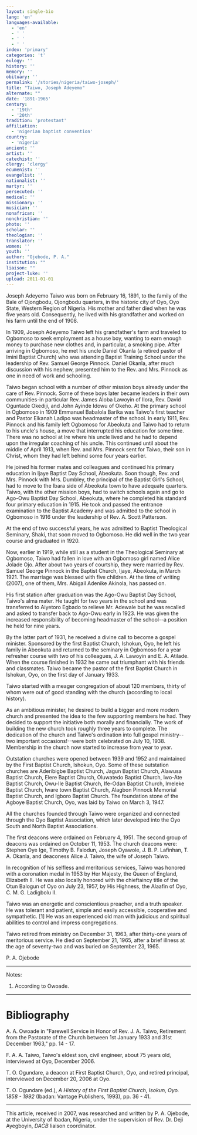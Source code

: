 ```yaml
---
layout: single-bio
lang: 'en'
languages-available:
  - 'en'
  - ' '
  - ' '
  - ' '
index: 'primary'
categories: 't'
eulogy: ''
history: ''
memory: ''
obituary: ''
permalink: '/stories/nigeria/taiwo-joseph/'
title: "Taiwo, Joseph Adeyemo"
alternate: ""
date: '1891-1965'
century:
  - '19th'
  - '20th'
tradition: 'protestant'
affiliation:
  - 'nigerian baptist convention'
country:
  - 'nigeria'
ancient: ''
artist: ''
catechist: ''
clergy: 'clergy'
ecumenist: ''
evangelist: ''
nationalist: ''
martyr: ''
persecuted: ''
medical: ''
missionary: ''
musician: ''
nonafrican: ''
nonchristian: ''
photo: ''
scholar: ''
theologian: ''
translator: ''
women: ''
youth: ''
author: "Ojebode, P. A."
institution: ""
liaison: ""
project-luke: ''
upload: 2011-01-01
---
```




Joseph Adeyemo Taiwo was born on February 16, 1891, to the family of the Bale of Ojongbodu, Ojongbodu quarters, in the historic city of Oyo, Oyo State, Western Region of Nigeria. His mother and father died when he was five years old. Consequently, he lived with his grandfather and worked on his farm until the end of 1908.

In 1909, Joseph Adeyemo Taiwo left his grandfather's farm and traveled to Ogbomoso to seek employment as a house boy, wanting to earn enough money to purchase new clothes and, in particular, a smoking pipe. After arriving in Ogbomoso, he met his uncle Daniel Okanla (a retired pastor of Imini Baptist Church) who was attending Baptist Training School under the leadership of Rev. Samuel George Pinnock. Daniel Okanla, after much discussion with his nephew, presented him to the Rev. and Mrs. Pinnock as one in need of work and schooling.

Taiwo began school with a number of other mission boys already under the care of Rev. Pinnock. Some of these boys later became leaders in their own communities-in particular Rev. James Aloba Lawoyin of Ilora, Rev. David Oguntade Okediji, and John Ayinde Idowu of Okeho. At the primary school in Ogbomoso in 1909 Emmanuel Babalola Barika was Taiwo's first teacher and Pastor Elkanah Ladipo was headmaster of the school. In early 1911, Rev. Pinnock and his family left Ogbomoso for Abeokuta and Taiwo had to return to his uncle's house, a move that interrupted his education for some time. There was no school at Ire where his uncle lived and he had to depend upon the irregular coaching of his uncle. This continued until about the middle of April 1913, when Rev. and Mrs. Pinnock sent for Taiwo, their son in Christ, whom they had left behind some four years earlier.

He joined his former mates and colleagues and continued his primary education in Ijaye Baptist Day School, Abeokuta. Soon though, Rev. and Mrs. Pinnock with Mrs. Dumbley, the principal of the Baptist Girl's School, had to move to the Ibara side of Abeokuta town to have adequate quarters. Taiwo, with the other mission boys, had to switch schools again and go to  Ago-Owu Baptist Day School, Abeokuta, where he completed his standard four primary education in 1915. He took and passed the entrance examination to the Baptist Academy and was admitted to the school in Ogbomoso in 1916 under the leadership of Rev. A. Scott Patterson.

At the end of two successful years, he was admitted to Baptist Theological Seminary, Shaki, that soon moved to Ogbomoso. He did well in the two year course and graduated in 1920.

Now, earlier in 1919, while still as a student in the Theological Seminary at Ogbomoso, Taiwo had fallen in love with an Ogbomoso girl named Alice Jolade Ojo. After about two years of courtship, they were married by Rev. Samuel George Pinnock in the Baptist Church, Ijaye, Abeokuta, in March 1921. The marriage was blessed with five children. At the time of writing (2007), one of them, Mrs. Abigail Adenike Akinola, has passed on.

His first station after graduation was the Ago-Owu Baptist Day School, Taiwo's alma mater. He taught for two years in the school and was transferred to Aiyetoro Egbado to relieve Mr. Adewale but he was recalled and asked to transfer back to Ago-Owu early in 1923. He was given the increased responsibility of becoming headmaster of the school--a position he held for nine years.

By the latter part of 1931, he received a divine call to become a gospel minister. Sponsored by the first Baptist Church, Ishokun, Oyo, he left his family in Abeokuta and returned to the seminary in Ogbomoso for a year refresher course with two of his colleagues, J. A. Lawoyin and E. A. Atilade. When the course finished in 1932 he came out triumphant with his friends and classmates. Taiwo became the pastor of the first Baptist Church in Ishokun, Oyo, on the first day of January 1933.

Taiwo started with a meager congregation of about 120 members, thirty of whom were out of good standing with the church (according to local history).

As an ambitious minister, he desired to build a bigger and more modern church and presented the idea to the few supporting members he had. They decided to support the initiative both morally and financially. The work of building the new church took roughly three years to complete. The dedication of the church and Taiwo's ordination into full gospel ministry--two important occasions!--were both celebrated on July 10, 1938. Membership in the church now started to increase from year to year.

Outstation churches were opened between 1939 and 1952 and maintained by the First Baptist Church, Ishokun, Oyo. Some of these outstation churches are Aderibigbe Baptist Church, Jagun Baptist Church, Alawusa Baptist Church, Elere Baptist Church, Oluwatedo Baptist Church, Iwo-Ate Baptist Church, Owu-Ile Baptist Church, Ife-Odan Baptist Church, Imeleke Baptist Church, Iware town Baptist Church, Alagbon Pinnock Memorial Baptist Church, and Igboro Baptist Church. The foundation stone of the Agboye Baptist Church, Oyo, was laid by Taiwo on March 3, 1947.

All the churches founded through Taiwo were organized and connected through the Oyo Baptist Association, which later developed into the Oyo South and North Baptist Associations.

The first deacons were ordained on February 4, 1951. The second group of deacons was ordained on October 11, 1953. The church deacons were: Stephen Oye Ige, Timothy B. Falodun, Joseph Oyawole, J. B. P. Lafinhan, T. A. Okanla, and deaconess Alice J. Taiwo, the wife of Joseph Taiwo.

In recognition of his selfless and meritorious services, Taiwo was honored with a coronation medal in 1953 by Her Majesty, the Queen of England, Elizabeth II. He was also locally honored with the chieftaincy title of the Otun Balogun of Oyo on July 23, 1957, by His Highness, the Alaafin of Oyo, C. M. G. Ladigbolu II.

Taiwo was an energetic and conscientious preacher, and a truth speaker. He was tolerant and patient, simple and easily accessible, cooperative and sympathetic. [1] He was an experienced old man with judicious and spiritual abilities to control and impress congregations.

Taiwo retired from ministry on December 31, 1963, after thirty-one years of meritorious service. He died on September 21, 1965, after a brief illness at the age of seventy-two and was buried on September 23, 1965.

P. A. Ojebode

---

Notes:

1. According to Owoade.

---

# Bibliography

A. A. Owoade in "Farewell Service in Honor of Rev. J. A. Taiwo, Retirement from the Pastorate of the Church between 1st January 1933 and 31st December 1963," pp. 14 - 17.

F. A. A. Taiwo, Taiwo's eldest son, civil engineer, about 75 years old, interviewed at Oyo, December 2006.

T. O. Ogundare, a deacon at First Baptist Church, Oyo, and retired principal, interviewed on December 20, 2006 at Oyo.

T. O. Ogundare (ed.), *A History of the First Baptist Church, Isokun, Oyo. 1858 - 1992* (Ibadan: Vantage Publishers, 1993), pp. 36 - 41.

---

This article, received in 2007, was researched and written by P. A. Ojebode, at the University of Ibadan, Nigeria, under the supervision of Rev. Dr. Deji Ayegboyin, *DACB* liaison coordinator.
